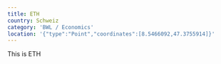 ```yaml
---
title: ETH
country: Schweiz
category: 'BWL / Economics'
location: '{"type":"Point","coordinates":[8.5466092,47.3755914]}'
---
```

This is ETH